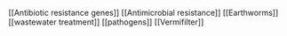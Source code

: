 [[Antibiotic resistance genes]]
[[Antimicrobial resistance]]
[[Earthworms]]
[[wastewater treatment]]
[[pathogens]]
[[Vermifilter]]

